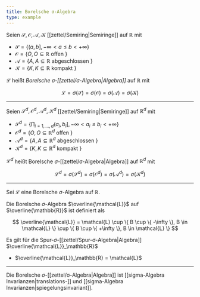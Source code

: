 ```yaml
---
title: Borelsche σ-Algebra
type: example
---
```


Seien $\mathscr{S}, \mathcal{O}, \mathcal{A}, \mathcal{K}$ [[zettel/Semiring|Semiringe]] auf $\mathbb{R}$ mit
- $\mathscr{S} = \{ (a, b], -\infty \lt a \le b \lt +\infty \}$
- $\mathcal{O} = \{ O, O \subseteq \mathbb{R} \text{ offen } \}$
- $\mathcal{A} = \{ A, A \subseteq \mathbb{R} \text{ abgeschlossen } \}$
- $\mathcal{K} = \{ K, K \subseteq \mathbb{R} \text{ kompakt } \}$

$\mathcal{L}$ heißt *Borelsche $\sigma$-[[zettel/σ-Algebra|Algebra]]* auf $\mathbb{R}$ mit

$$
	\mathcal{L}
	= \sigma(\mathscr{S})
	= \sigma(\mathcal{O})
	= \sigma(\mathcal{A})
	= \sigma(\mathcal{K})
$$

---

Seien $\mathscr{S}^d, \mathcal{O}^d, \mathcal{A}^d, \mathcal{K}^d$ [[zettel/Semiring|Semiringe]] auf $\mathbb{R}^d$ mit
- $\mathscr{S}^d = \{ \prod_{i = 1, \dots, d} (a_i, b_i], -\infty \lt a_i \le b_i \lt +\infty \}$
- $\mathcal{O}^d = \{ O, O \subseteq \mathbb{R}^d \text{ offen } \}$
- $\mathcal{A}^d = \{ A, A \subseteq \mathbb{R}^d \text{ abgeschlossen } \}$
- $\mathcal{K}^d = \{ K, K \subseteq \mathbb{R}^d \text{ kompakt } \}$

$\mathcal{L}^d$ heißt Borelsche $\sigma$-[[zettel/σ-Algebra|Algebra]] auf $\mathbb{R}^d$ mit

$$
	\mathcal{L}^d
	= \sigma(\mathscr{S}^d)
	= \sigma(\mathcal{O}^d)
	= \sigma(\mathcal{A}^d)
	= \sigma(\mathcal{K}^d)
$$

---

Sei $\mathcal{L}$ eine Borelsche $\sigma$-Algebra auf $\mathbb{R}$.

Die Borelsche $\sigma$-Algebra $\overline{\mathcal{L}}$ auf $\overline{\mathbb{R}}$ ist definiert als

$$
	\overline{\mathcal{L}} = \mathcal{L} \cup \{ B \cup \{ -\infty \}, B \in \mathcal{L} \} \cup \{ B \cup \{ +\infty \}, B \in \mathcal{L} \}
$$

Es gilt für die Spur-$\sigma$-[[zettel/Spur-σ-Algebra|Algebra]] $\overline{\mathcal{L}}_\mathbb{R}$
- $\overline{\mathcal{L}}_\mathbb{R} = \mathcal{L}$

---

Die Borelsche $\sigma$-[[zettel/σ-Algebra|Algebra]] ist [[sigma-Algebra Invarianzen|translations-]] und [[sigma-Algebra Invarianzen|spiegelungsinvariant]].
